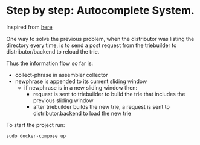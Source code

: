 # Step by step: Autocomplete System. 

Inspired from [here](https://lopespm.github.io/2020/08/03/implementation-autocomplete-system-design.html)

One way to solve the previous problem, when the distributor was listing the directory every time, is to send a post 
request from the triebuilder to distributor/backend to reload the trie.

Thus the information flow so far is:
- collect-phrase in assembler collector
- newphrase is appended to its current sliding window
  - if newphrase is in a new sliding window then:
     - request is sent to triebuilder to build the trie that includes the previous sliding window
     - after triebuilder builds the new trie, a request is sent to distributor.backend to load the new trie

To start the project run:

`sudo docker-compose up`